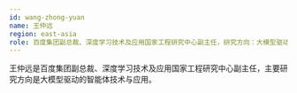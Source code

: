 ```yaml
---
id: wang-zhong-yuan
name: 王仲远
region: east-asia
role: 百度集团副总裁、深度学习技术及应用国家工程研究中心副主任，研究方向：大模型驱动的智能体技术与应用
---
```


王仲远是百度集团副总裁、深度学习技术及应用国家工程研究中心副主任，主要研究方向是大模型驱动的智能体技术与应用。

